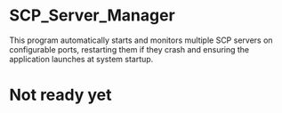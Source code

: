 # SCP_Server_Manager
This program automatically starts and monitors multiple SCP servers on configurable ports, restarting them if they crash and ensuring the application launches at system startup.
 # Not ready yet

